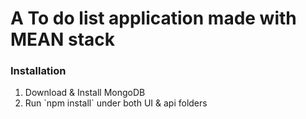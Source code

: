 # A To do list application made with MEAN stack

### Installation
<ol>

<li> Download & Install MongoDB </li>
<li> Run `npm install` under both UI & api folders </li>

</ol>
